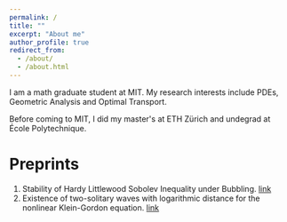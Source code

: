 ```yaml
---
permalink: /
title: ""
excerpt: "About me"
author_profile: true
redirect_from: 
  - /about/
  - /about.html
---
```

I am a math graduate student at MIT. My research interests include PDEs, Geometric Analysis and Optimal Transport. 

Before coming to MIT, I did my master's at ETH Zürich and undegrad at École Polytechnique. 

Preprints
===
1. Stability of Hardy Littlewood Sobolev Inequality under Bubbling. [link](https://arxiv.org/abs/2109.12610)
2. Existence of two-solitary waves with logarithmic distance for the nonlinear Klein-Gordon equation. [link](https://arxiv.org/abs/2010.04852)


